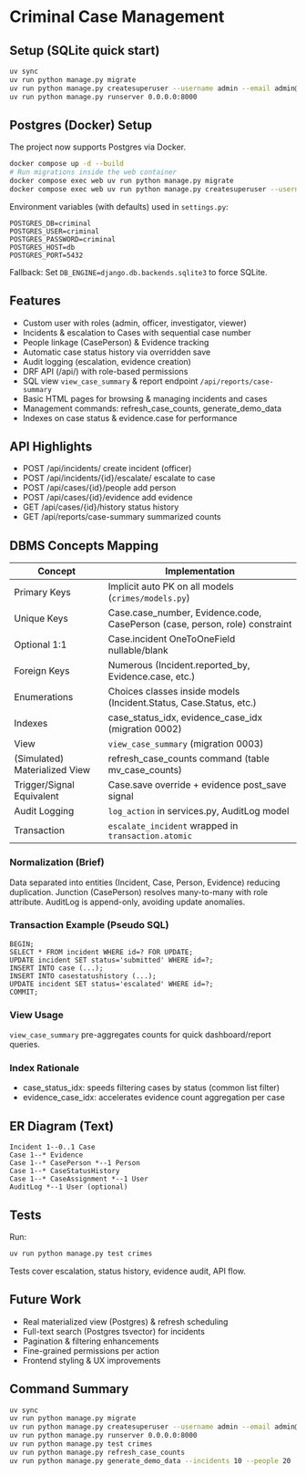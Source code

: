 # Criminal Case Management

## Setup (SQLite quick start)

```bash
uv sync
uv run python manage.py migrate
uv run python manage.py createsuperuser --username admin --email admin@example.com
uv run python manage.py runserver 0.0.0.0:8000
```

## Postgres (Docker) Setup

The project now supports Postgres via Docker.

```bash
docker compose up -d --build
# Run migrations inside the web container
docker compose exec web uv run python manage.py migrate
docker compose exec web uv run python manage.py createsuperuser --username admin --email admin@example.com
```

Environment variables (with defaults) used in `settings.py`:

```
POSTGRES_DB=criminal
POSTGRES_USER=criminal
POSTGRES_PASSWORD=criminal
POSTGRES_HOST=db
POSTGRES_PORT=5432
```

Fallback: Set `DB_ENGINE=django.db.backends.sqlite3` to force SQLite.

## Features

- Custom user with roles (admin, officer, investigator, viewer)
- Incidents & escalation to Cases with sequential case number
- People linkage (CasePerson) & Evidence tracking
- Automatic case status history via overridden save
- Audit logging (escalation, evidence creation)
- DRF API (/api/) with role-based permissions
- SQL view `view_case_summary` & report endpoint `/api/reports/case-summary`
- Basic HTML pages for browsing & managing incidents and cases
- Management commands: refresh_case_counts, generate_demo_data
- Indexes on case status & evidence.case for performance

## API Highlights

- POST /api/incidents/ create incident (officer)
- POST /api/incidents/{id}/escalate/ escalate to case
- POST /api/cases/{id}/people add person
- POST /api/cases/{id}/evidence add evidence
- GET /api/cases/{id}/history status history
- GET /api/reports/case-summary summarized counts

## DBMS Concepts Mapping

| Concept                       | Implementation                                                              |
| ----------------------------- | --------------------------------------------------------------------------- |
| Primary Keys                  | Implicit auto PK on all models (`crimes/models.py`)                         |
| Unique Keys                   | Case.case_number, Evidence.code, CasePerson (case, person, role) constraint |
| Optional 1:1                  | Case.incident OneToOneField nullable/blank                                  |
| Foreign Keys                  | Numerous (Incident.reported_by, Evidence.case, etc.)                        |
| Enumerations                  | Choices classes inside models (Incident.Status, Case.Status, etc.)          |
| Indexes                       | case_status_idx, evidence_case_idx (migration 0002)                         |
| View                          | `view_case_summary` (migration 0003)                                        |
| (Simulated) Materialized View | refresh_case_counts command (table mv_case_counts)                          |
| Trigger/Signal Equivalent     | Case.save override + evidence post_save signal                              |
| Audit Logging                 | `log_action` in services.py, AuditLog model                                 |
| Transaction                   | `escalate_incident` wrapped in `transaction.atomic`                         |

### Normalization (Brief)

Data separated into entities (Incident, Case, Person, Evidence) reducing duplication. Junction (CasePerson) resolves many-to-many with role attribute. AuditLog is append-only, avoiding update anomalies.

### Transaction Example (Pseudo SQL)

```
BEGIN;
SELECT * FROM incident WHERE id=? FOR UPDATE;
UPDATE incident SET status='submitted' WHERE id=?;
INSERT INTO case (...);
INSERT INTO casestatushistory (...);
UPDATE incident SET status='escalated' WHERE id=?;
COMMIT;
```

### View Usage

`view_case_summary` pre-aggregates counts for quick dashboard/report queries.

### Index Rationale

- case_status_idx: speeds filtering cases by status (common list filter)
- evidence_case_idx: accelerates evidence count aggregation per case

## ER Diagram (Text)

```
Incident 1--0..1 Case
Case 1--* Evidence
Case 1--* CasePerson *--1 Person
Case 1--* CaseStatusHistory
Case 1--* CaseAssignment *--1 User
AuditLog *--1 User (optional)
```

## Tests

Run:

```bash
uv run python manage.py test crimes
```

Tests cover escalation, status history, evidence audit, API flow.

## Future Work

- Real materialized view (Postgres) & refresh scheduling
- Full-text search (Postgres tsvector) for incidents
- Pagination & filtering enhancements
- Fine-grained permissions per action
- Frontend styling & UX improvements

## Command Summary

```bash
uv sync
uv run python manage.py migrate
uv run python manage.py createsuperuser --username admin --email admin@example.com
uv run python manage.py runserver 0.0.0.0:8000
uv run python manage.py test crimes
uv run python manage.py refresh_case_counts
uv run python manage.py generate_demo_data --incidents 10 --people 20
```
